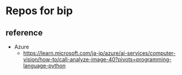 # Repos for bip
## reference
- Azure
    - https://learn.microsoft.com/ja-jp/azure/ai-services/computer-vision/how-to/call-analyze-image-40?pivots=programming-language-python